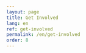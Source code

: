 ```yaml
---
layout: page
title: Get Involved
lang: en
ref: get-involved
permalink: /en/get-involved
order: 8
---
```

